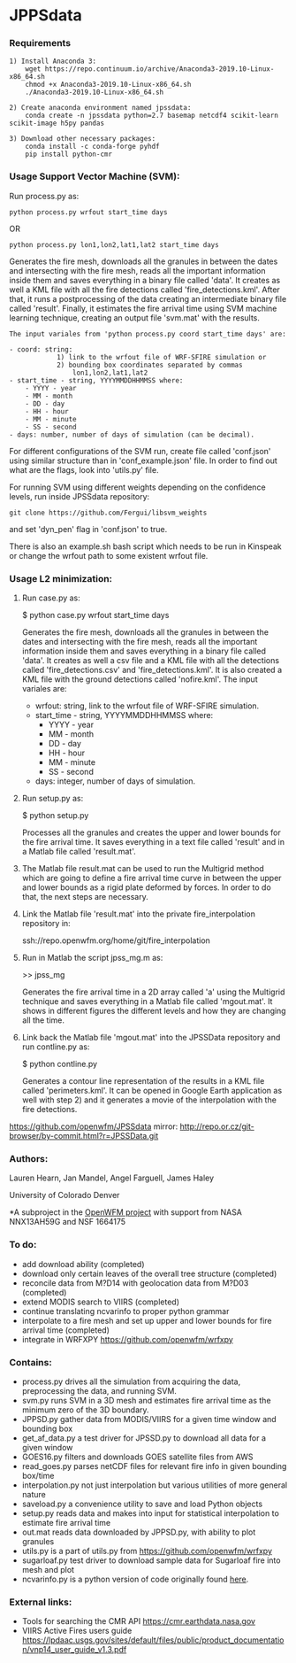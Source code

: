# JPPSdata

### Requirements

	1) Install Anaconda 3:
		wget https://repo.continuum.io/archive/Anaconda3-2019.10-Linux-x86_64.sh
		chmod +x Anaconda3-2019.10-Linux-x86_64.sh
		./Anaconda3-2019.10-Linux-x86_64.sh

	2) Create anaconda environment named jpssdata:
		conda create -n jpssdata python=2.7 basemap netcdf4 scikit-learn scikit-image h5py pandas

	3) Download other necessary packages:
		conda install -c conda-forge pyhdf
		pip install python-cmr

### Usage Support Vector Machine (SVM):
Run process.py as:

	python process.py wrfout start_time days

OR

	python process.py lon1,lon2,lat1,lat2 start_time days

Generates the fire mesh, downloads all the granules in between the dates and intersecting with the fire mesh, reads all the important information inside them and saves everything in a binary file called 'data'. It creates as well a KML file with all the fire detections called 'fire_detections.kml'. After that, it runs a postprocessing of the data creating an intermediate binary file called 'result'. Finally, it estimates the fire arrival time using SVM machine learning technique, creating an output file 'svm.mat' with the results.

	The input variales from 'python process.py coord start_time days' are:

	- coord: string:
				1) link to the wrfout file of WRF-SFIRE simulation or
				2) bounding box coordinates separated by commas
					lon1,lon2,lat1,lat2
	- start_time - string, YYYYMMDDHHMMSS where:
		- YYYY - year
		- MM - month
		- DD - day
		- HH - hour
		- MM - minute
		- SS - second
	- days: number, number of days of simulation (can be decimal).

For different configurations of the SVM run, create file called 'conf.json' using similar structure than in 'conf_example.json' file. In order to find out what are the flags, look into 'utils.py' file.

For running SVM using different weights depending on the confidence levels, run inside JPSSdata repository:

	git clone https://github.com/Fergui/libsvm_weights

and set 'dyn_pen' flag in 'conf.json' to true.

There is also an example.sh bash script which needs to be run in Kinspeak or change the wrfout path to some existent wrfout file.

### Usage L2 minimization:
1) Run case.py as:

	$ python case.py wrfout start_time days

	Generates the fire mesh, downloads all the granules in between the dates and intersecting with the fire mesh, reads all the important information inside them and saves everything in a binary file called 'data'. It creates as well a csv file and a KML file with all the detections called 'fire_detections.csv' and 'fire_detections.kml'. It is also created a KML file with the ground detections called 'nofire.kml'. The input variales are:

	- wrfout:  string, link to the wrfout file of WRF-SFIRE simulation.
	- start_time - string, YYYYMMDDHHMMSS where:
		- YYYY - year
		- MM - month
		- DD - day
		- HH - hour
		- MM - minute
		- SS - second
	- days: integer, number of days of simulation.

2) Run setup.py as:

	$ python setup.py

	Processes all the granules and creates the upper and lower bounds for the fire arrival time. It saves everything in a text file called 'result' and in a Matlab file called 'result.mat'.

5) The Matlab file result.mat can be used to run the Multigrid method which are going to define a fire arrival time curve in between the upper and lower bounds as a rigid plate deformed by forces. In order to do that, the next steps are necessary.

6) Link the Matlab file 'result.mat' into the private fire_interpolation repository in:

	ssh://repo.openwfm.org/home/git/fire_interpolation

7) Run in Matlab the script jpss_mg.m as:

	\>\> jpss_mg

	Generates the fire arrival time in a 2D array called 'a' using the Multigrid technique and saves everything in a Matlab file called 'mgout.mat'. It shows in different figures the different levels and how they are changing all the time.

8) Link back the Matlab file 'mgout.mat' into the JPSSData repository and run contline.py as:

	$ python contline.py

	Generates a contour line representation of the results in a KML file called 'perimeters.kml'. It can be opened in Google Earth application as well with step 2) and it generates a movie of the interpolation with the fire detections.

https://github.com/openwfm/JPSSdata
mirror: http://repo.or.cz/git-browser/by-commit.html?r=JPSSData.git

### Authors:
Lauren Hearn,
Jan Mandel,
Angel Farguell,
James Haley

University of Colorado Denver

*A subproject in the [OpenWFM project](https://github.com/openwfm) with support from NASA NNX13AH59G and NSF 1664175
### To do:
- add download ability (completed)
- download only certain leaves of the overall tree structure (completed)
- reconcile data from M?D14 with geolocation data from M?D03 (completed)
- extend MODIS search to VIIRS (completed)
- continue translating ncvarinfo to proper python grammar
- interpolate to a fire mesh and set up upper and lower bounds for fire arrival time (completed)
- integrate in WRFXPY  https://github.com/openwfm/wrfxpy

### Contains:
- process.py drives all the simulation from acquiring the data, preprocessing the data, and running SVM.
- svm.py runs SVM in a 3D mesh and estimates fire arrival time as the minimum zero of the 3D boundary.
- JPPSD.py gather data from MODIS/VIIRS for a given time window and bounding box
- get_af_data.py a test driver for JPSSD.py to download all data for a given window
- GOES16.py filters and downloads GOES satellite files from AWS
- read_goes.py parses netCDF files for relevant fire info in given bounding box/time
- interpolation.py not just interpolation but various utilities of more general nature
- saveload.py a convenience utility to save and load Python objects
- setup.py reads data and makes into input for statistical interpolation to estimate fire arrival time
- out.mat reads data downloaded by JPPSD.py, with ability to plot granules
- utils.py is a part of utils.py from https://github.com/openwfm/wrfxpy
- sugarloaf.py test driver to download sample data for Sugarloaf fire into mesh and plot
- ncvarinfo.py is a python version of code originally found [here](https://github.com/openwfm/wrf-fire/blob/master/other/Matlab/netcdf/private/ncvarinfo.m).

### External links:
- Tools for searching the CMR API https://cmr.earthdata.nasa.gov
- VIIRS Active Fires users guide https://lpdaac.usgs.gov/sites/default/files/public/product_documentation/vnp14_user_guide_v1.3.pdf
